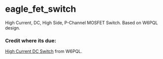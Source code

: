 # eagle_fet_switch
High Current, DC, High Side, P-Channel MOSFET Switch.  Based on W6PQL design.

### Credit where its due:
[High Current DC Switch](https://www.w6pql.com/high_current_solid-state_dc_switch.htm) from W6PQL.
